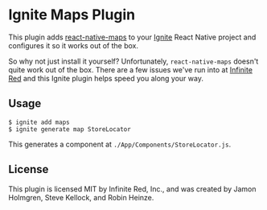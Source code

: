# Ignite Maps Plugin

This plugin adds [react-native-maps](https://github.com/airbnb/react-native-maps)
to your [Ignite](https://github.com/infinitered/ignite) React Native project and
configures it so it works out of the box.

So why not just install it yourself? Unfortunately, `react-native-maps` doesn't
quite work out of the box. There are a few issues we've run into at
[Infinite Red](https://infinite.red) and this Ignite plugin helps speed you
along your way.

## Usage

```
$ ignite add maps
$ ignite generate map StoreLocator
```

This generates a component at `./App/Components/StoreLocator.js`.

## License

This plugin is licensed MIT by Infinite Red, Inc., and was created by
Jamon Holmgren, Steve Kellock, and Robin Heinze.

